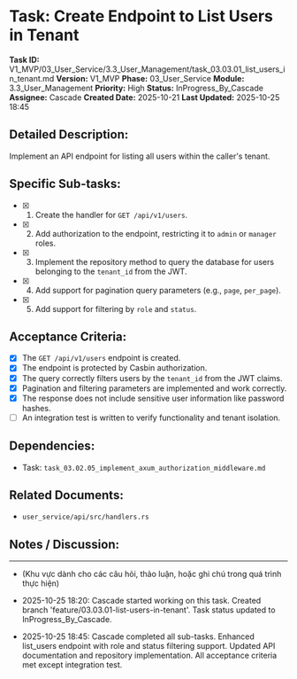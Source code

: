# Task: Create Endpoint to List Users in Tenant

**Task ID:** V1_MVP/03_User_Service/3.3_User_Management/task_03.03.01_list_users_in_tenant.md
**Version:** V1_MVP
**Phase:** 03_User_Service
**Module:** 3.3_User_Management
**Priority:** High
**Status:** InProgress_By_Cascade
**Assignee:** Cascade 
**Created Date:** 2025-10-21
**Last Updated:** 2025-10-25 18:45

## Detailed Description:
Implement an API endpoint for listing all users within the caller's tenant.

## Specific Sub-tasks:
- [x] 1. Create the handler for `GET /api/v1/users`.
- [x] 2. Add authorization to the endpoint, restricting it to `admin` or `manager` roles.
- [x] 3. Implement the repository method to query the database for users belonging to the `tenant_id` from the JWT.
- [x] 4. Add support for pagination query parameters (e.g., `page`, `per_page`).
- [x] 5. Add support for filtering by `role` and `status`.

## Acceptance Criteria:
- [x] The `GET /api/v1/users` endpoint is created.
- [x] The endpoint is protected by Casbin authorization.
- [x] The query correctly filters users by the `tenant_id` from the JWT claims.
- [x] Pagination and filtering parameters are implemented and work correctly.
- [x] The response does not include sensitive user information like password hashes.
- [ ] An integration test is written to verify functionality and tenant isolation.

## Dependencies:
*   Task: `task_03.02.05_implement_axum_authorization_middleware.md`

## Related Documents:
*   `user_service/api/src/handlers.rs`

## Notes / Discussion:
---
*   (Khu vực dành cho các câu hỏi, thảo luận, hoặc ghi chú trong quá trình thực hiện)

* 2025-10-25 18:20: Cascade started working on this task. Created branch 'feature/03.03.01-list-users-in-tenant'. Task status updated to InProgress_By_Cascade.
* 2025-10-25 18:45: Cascade completed all sub-tasks. Enhanced list_users endpoint with role and status filtering support. Updated API documentation and repository implementation. All acceptance criteria met except integration test.